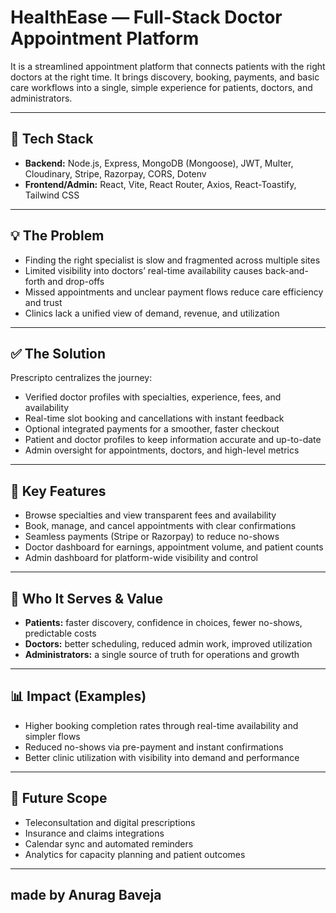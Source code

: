 # HealthEase — Full-Stack Doctor Appointment Platform  

It is a streamlined appointment platform that connects patients with the right doctors at the right time. It brings discovery, booking, payments, and basic care workflows into a single, simple experience for patients, doctors, and administrators.  

---

## 🚀 Tech Stack
- **Backend:** Node.js, Express, MongoDB (Mongoose), JWT, Multer, Cloudinary, Stripe, Razorpay, CORS, Dotenv  
- **Frontend/Admin:** React, Vite, React Router, Axios, React-Toastify, Tailwind CSS  

---

## 💡 The Problem
- Finding the right specialist is slow and fragmented across multiple sites  
- Limited visibility into doctors’ real-time availability causes back-and-forth and drop-offs  
- Missed appointments and unclear payment flows reduce care efficiency and trust  
- Clinics lack a unified view of demand, revenue, and utilization  

---

## ✅ The Solution
Prescripto centralizes the journey:  
- Verified doctor profiles with specialties, experience, fees, and availability  
- Real-time slot booking and cancellations with instant feedback  
- Optional integrated payments for a smoother, faster checkout  
- Patient and doctor profiles to keep information accurate and up-to-date  
- Admin oversight for appointments, doctors, and high-level metrics  

---

## 🔑 Key Features
- Browse specialties and view transparent fees and availability  
- Book, manage, and cancel appointments with clear confirmations  
- Seamless payments (Stripe or Razorpay) to reduce no-shows  
- Doctor dashboard for earnings, appointment volume, and patient counts  
- Admin dashboard for platform-wide visibility and control  

---

## 👥 Who It Serves & Value
- **Patients:** faster discovery, confidence in choices, fewer no-shows, predictable costs  
- **Doctors:** better scheduling, reduced admin work, improved utilization  
- **Administrators:** a single source of truth for operations and growth  

---

## 📊 Impact (Examples)
- Higher booking completion rates through real-time availability and simpler flows  
- Reduced no-shows via pre-payment and instant confirmations  
- Better clinic utilization with visibility into demand and performance  

---

## 🔮 Future Scope
- Teleconsultation and digital prescriptions  
- Insurance and claims integrations  
- Calendar sync and automated reminders  
- Analytics for capacity planning and patient outcomes

---

## made by Anurag Baveja

   
